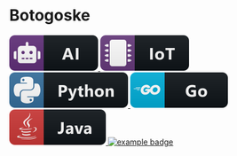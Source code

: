 # Botogoske

<a href="#">
   <img src="ai.svg" alt="example badge" style="vertical-align:top margin:6px 4px">
</a>

<a href="#">
   <img src="iot.svg" alt="example badge" style="vertical-align:top margin:6px 4px">
</a>

<a href="#">
   <img src="python.svg" alt="example badge" style="vertical-align:top margin:6px 4px">
</a>

<a href="#">
   <img src="go.svg" alt="example badge" style="vertical-align:top margin:6px 4px">
</a>

<a href="#">
   <img src="java.svg" alt="example badge" style="vertical-align:top margin:6px 4px">
</a>

<a href="#">
   <img src="javascript.svg" alt="example badge" style="vertical-align:top margin:6px 4px">
</a>
